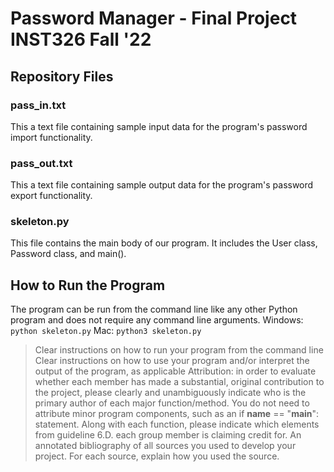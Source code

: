 # Password Manager - Final Project INST326 Fall '22

## Repository Files
### pass_in.txt
This a text file containing sample input data for the program's password import functionality.

### pass_out.txt
This a text file containing sample output data for the program's password export functionality.

### skeleton.py
This file contains the main body of our program. It includes the User class, Password class, and main().

## How to Run the Program
The program can be run from the command line like any other Python program and does not require any command line arguments.
Windows: `python skeleton.py`
Mac: `python3 skeleton.py`

> Clear instructions on how to run your program from the command line
> Clear instructions on how to use your program and/or interpret the output of the program, as applicable
> Attribution: in order to evaluate whether each member has made a substantial, original contribution to the project, please clearly and unambiguously indicate who is the primary author of each major function/method. You do not need to attribute minor program components, such as an if __name__ == "__main__": statement. Along with each function, please indicate which elements from guideline 6.D. each group member is claiming credit for.
> An annotated bibliography of all sources you used to develop your project. For each source, explain how you used the source.
